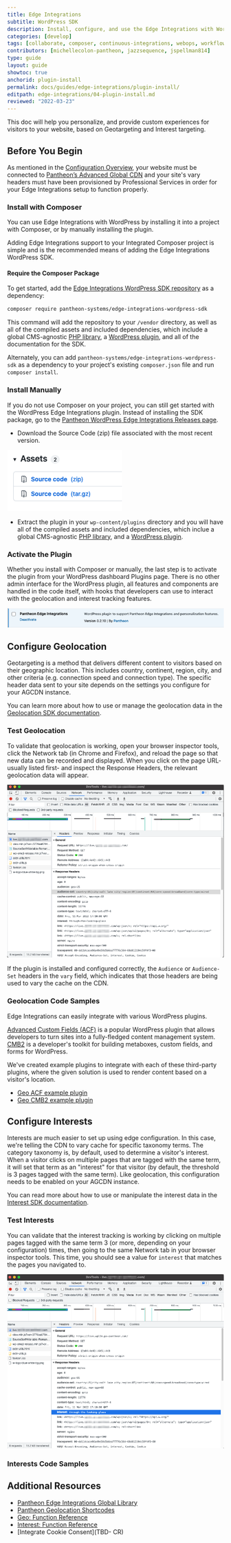 ```yaml
---
title: Edge Integrations
subtitle: WordPress SDK
description: Install, configure, and use the Edge Integrations with WordPress.
categories: [develop]
tags: [collaborate, composer, continuous-integrations, webops, workflow]
contributors: [michellecolon-pantheon, jazzsequence, jspellman814]
type: guide
layout: guide
showtoc: true
anchorid: plugin-install
permalink: docs/guides/edge-integrations/plugin-install/
editpath: edge-integrations/04-plugin-install.md
reviewed: "2022-03-23"
---
```


This doc will help you personalize, and provide custom experiences for visitors to your website, based on Geotargeting and Interest targeting.

## Before You Begin

As mentioned in the [Configuration Overview](https://pantheon.io/docs/guides/edge-integrations/configuration-overview/), your website must be connected to [Pantheon’s Advanced Global CDN](/guides/professional-services/advanced-global-cdn) and your site's vary headers must have been provisioned by Professional Services in order for your Edge Integrations setup to function properly.

### Install with Composer

You can use Edge Integrations with WordPress by installing it into a project with Composer, or by manually installing the plugin.

Adding Edge Integrations support to your Integrated Composer project is simple and is the recommended means of adding the Edge Integrations WordPress SDK.

#### Require the Composer Package

To get started, add the [Edge Integrations WordPress SDK repository](https://github.com/pantheon-systems/edge-integrations-wordpress-sdk) as a dependency:

```bash
composer require pantheon-systems/edge-integrations-wordpress-sdk
```

This command will add the repository to your `/vendor` directory, as well as all of the compiled assets and included dependencies, which include a global CMS-agnostic [PHP library](https://github.com/pantheon-systems/pantheon-edge-integrations), a [WordPress plugin](https://github.com/pantheon-systems/pantheon-wordpress-edge-integrations), and all of the documentation for the SDK.

Alternately, you can add `pantheon-systems/edge-integrations-wordpress-sdk` as a dependency to your project's existing `composer.json` file and run `composer install`.

### Install Manually

If you do not use Composer on your project, you can still get started with the WordPress Edge Integrations plugin. Instead of installing the SDK package, go to the [Pantheon WordPress Edge Integrations Releases page](https://github.com/pantheon-systems/pantheon-wordpress-edge-integrations/releases).

* Download the Source Code (zip) file associated with the most recent version.

![Release Assets](../../../images/guides/edge-integrations/ei-wp-plugin-assets2.png)

* Extract the plugin in your `wp-content/plugins` directory and you will have all of the compiled assets and included dependencies, which inclue a global CMS-agnostic [PHP library](https://github.com/pantheon-systems/pantheon-edge-integrations), and a [WordPress plugin](https://github.com/pantheon-systems/pantheon-wordpress-edge-integrations).

### Activate the Plugin

Whether you install with Composer or manually, the last step is to activate the plugin from your WordPress dashboard Plugins page. There is no other admin interface for the WordPress plugin, all features and components are handled in the code itself, with hooks that developers can use to interact with the geolocation and interest tracking features.

![WP Plugin Active](../../../images/guides/edge-integrations/ei-wp-plugin-active.png)


## Configure Geolocation

Geotargeting is a method that delivers different content to visitors based on their geographic location. This includes country, continent, region, city, and other criteria (e.g. connection speed and connection type). The specific header data sent to your site depends on the settings you configure for your AGCDN instance. 

You can learn more about how to use or manage the geolocation data in the [Geolocation SDK documentation](https://github.com/pantheon-systems/edge-integrations-wordpress-sdk/blob/main/docs/geo.md).

### Test Geolocation

To validate that geolocation is working, open your browser inspector tools, click the Network tab (in Chrome and Firefox), and reload the page so that new data can be recorded and displayed. When you click on the page URL- usually listed first- and inspect the Response Headers, the relevant geolocation data will appear.

![Chrome Developer Tools Geolocation Headers](../../../images/guides/edge-integrations/geo-audience-values2.png)

If the plugin is installed and configured correctly, the `Audience` or `Audience-Set` headers in the `vary` field, which indicates that those headers are being used to vary the cache on the CDN.

### Geolocation Code Samples

Edge Integrations can easily integrate with various WordPress plugins.

[Advanced Custom Fields (ACF)](https://www.advancedcustomfields.com/) is a popular WordPress plugin that allows developers to turn sites into a fully-fledged content management system. [CMB2](https://github.com/CMB2/CMB2) is a developer's toolkit for building metaboxes, custom fields, and forms for WordPress. 

We've created example plugins to integrate with each of these third-party plugins, where the given solution is used to render content based on a visitor's location.

- [Geo ACF example plugin](https://github.com/pantheon-systems/wp13n/tree/master/wp-content/plugins/geo-acf)
- [Geo CMB2 example plugin](https://github.com/pantheon-systems/wp13n/tree/master/wp-content/plugins/geo-cmb2)

## Configure Interests

Interests are much easier to set up using edge configuration. In this case, we're telling the CDN to vary cache for specific taxonomy terms. The category taxonomy is, by default, used to determine a visitor's interest. When a visitor clicks on multiple pages that are tagged with the same term, it will set that term as an "interest" for that visitor (by default, the threshold is 3 pages tagged with the same term). Like geolocation, this configuration needs to be enabled on your AGCDN instance.

You can read more about how to use or manipulate the interest data in the [Interest SDK documentation](https://github.com/pantheon-systems/edge-integrations-wordpress-sdk/blob/main/docs/interest.md).

### Test Interests

You can validate that the interest tracking is working by clicking on multiple pages tagged with the same term 3 (or more, depending on your configuration) times, then going to the same Network tab in your browser inspector tools. This time, you should see a value for `interest` that matches the pages you navigated to.

![Chrome Developer Tools Interest Headers](../../../images/guides/edge-integrations/ei-interest-value2.png)

### Interests Code Samples



## Additional Resources

- [Pantheon Edge Integrations Global Library](https://github.com/pantheon-systems/pantheon-edge-integrations)
- [Pantheon Geolocation Shortcodes](https://github.com/pantheon-systems/pantheon-geolocation-shortcodes)
- [Geo: Function Reference](https://github.com/pantheon-systems/edge-integrations-wordpress-sdk/blob/main/docs/geo.md)
- [Interest: Function Reference](https://github.com/pantheon-systems/edge-integrations-wordpress-sdk/blob/main/docs/interest.md)
- [Integrate Cookie Consent](TBD- CR)
